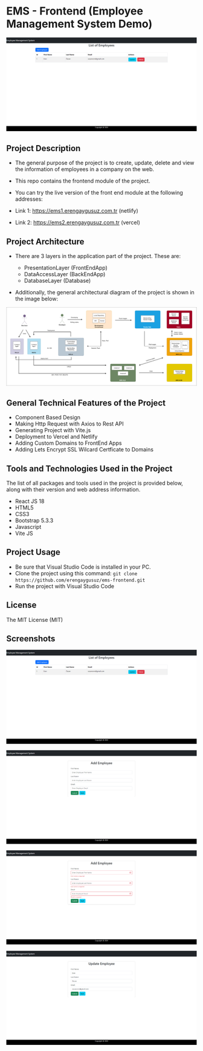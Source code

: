 # EMS - Frontend (Employee Management System Demo)

![Alt text](/screenshots/ems-1.png)

## Project Description

* The general purpose of the project is to create, update, delete and view the information of employees in a company on the web.

* This repo contains the frontend module of the project.

* You can try the live version of the front end module at the following addresses:
* Link 1: https://ems1.erengaygusuz.com.tr (netlify)
* Link 2: https://ems2.erengaygusuz.com.tr (vercel)

## Project Architecture

* There are 3 layers in the application part of the project. These are:

  - PresentationLayer (FrontEndApp)
  - DataAccessLayer (BackEndApp)
  - DatabaseLayer (Database)
 
* Additionally, the general architectural diagram of the project is shown in the image below:

![Alt text](/screenshots/ems-architecture.png)

## General Technical Features of the Project

* Component Based Design
* Making Http Request with Axios to Rest API
* Generating Project with Vite.js
* Deployment to Vercel and Netlify
* Adding Custom Domains to FrontEnd Apps
* Adding Lets Encrypt SSL Wilcard Certficate to Domains

## Tools and Technologies Used in the Project

The list of all packages and tools used in the project is provided below, along with their version and web address information.

* React JS 18
* HTML5
* CSS3
* Bootstrap 5.3.3
* Javascript
* Vite JS

## Project Usage

* Be sure that Visual Studio Code is installed in your PC.
* Clone the project using this command: ``` git clone https://github.com/erengaygusuz/ems-frontend.git ```
* Run the project with Visual Studio Code

## License

The MIT License (MIT)

## Screenshots

![Alt text](/screenshots/ems-1.png)

![Alt text](/screenshots/ems-2.png)

![Alt text](/screenshots/ems-3.png)

![Alt text](/screenshots/ems-4.png)
